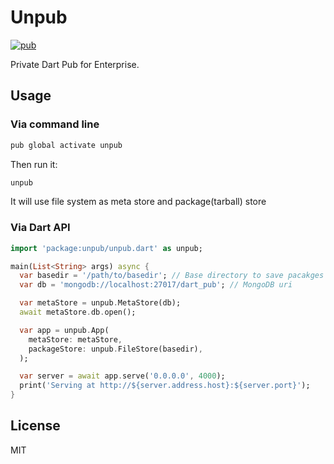 # Unpub

[![pub](https://img.shields.io/pub/v/unpub.svg)](https://pub.dev/packages/unpub)

Private Dart Pub for Enterprise.

## Usage

### Via command line

```sh
pub global activate unpub
```

Then run it:

```sh
unpub
```

It will use file system as meta store and package(tarball) store

### Via Dart API

```dart
import 'package:unpub/unpub.dart' as unpub;

main(List<String> args) async {
  var basedir = '/path/to/basedir'; // Base directory to save pacakges
  var db = 'mongodb://localhost:27017/dart_pub'; // MongoDB uri

  var metaStore = unpub.MetaStore(db);
  await metaStore.db.open();

  var app = unpub.App(
    metaStore: metaStore,
    packageStore: unpub.FileStore(basedir),
  );

  var server = await app.serve('0.0.0.0', 4000);
  print('Serving at http://${server.address.host}:${server.port}');
}
```

## License

MIT
